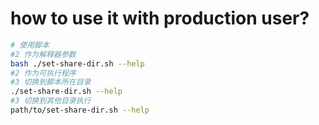# how to use it with  production user?

```sh
# 使用脚本
#2 作为解释器参数
bash ./set-share-dir.sh --help
#2 作为可执行程序
#3 切换到脚本所在目录
./set-share-dir.sh --help
#3 切换到其他目录执行
path/to/set-share-dir.sh --help
```
